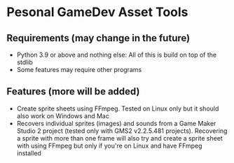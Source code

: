 # Pesonal GameDev Asset Tools

## Requirements (may change in the future)
- Python 3.9 or above and nothing else: All of this is build on top of the stdlib
- Some features may require other programs

## Features (more will be added)
- Create sprite sheets using FFmpeg. Tested on Linux only but it should also work on Windows and Mac
- Recovers individual sprites (images) and sounds from a Game Maker Studio 2 project (tested only with GMS2 v2.2.5.481 projects). Recovering a sprite with more than one frame will also try and create a sprite sheet with using FFmpeg but only if you're on Linux and have FFmpeg installed
